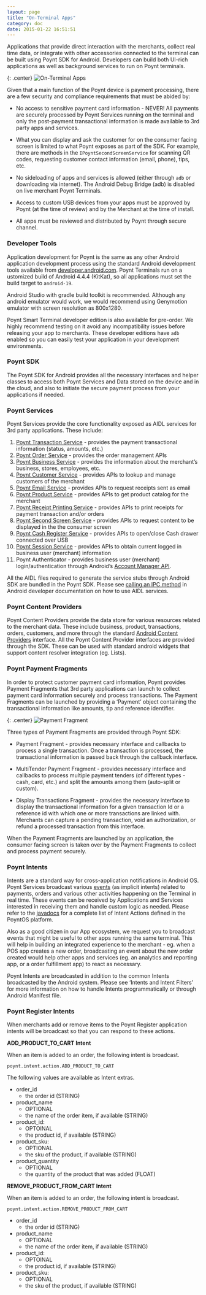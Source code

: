 ```yaml
---
layout: page
title: "On-Terminal Apps"
category: doc
date: 2015-01-22 16:51:51
---
```



Applications that provide direct interaction with the merchants, collect real time data, or integrate with other accessories connected to the terminal can be built using Poynt SDK for Android. Developers can build both UI-rich applications as well as background services to run on Poynt terminals.

{: .center}
![On-Terminal Apps]({{site.url}}/developer/assets/developers-on-terminal-apps.png)

Given that a main function of the Poynt device is payment processing, there are a few security and compliance requirements that must be abided by:

  * No access to sensitive payment card information - NEVER! All payments are securely processed by Poynt Services running on the terminal and only the post-payment transactional information is made available to 3rd party apps and services.

  * What you can display and ask the customer for on the consumer facing screen is limited to what Poynt exposes as part of the SDK. For example, there are methods in the `IPoyntSecondScreenService` for scanning QR codes, requesting customer contact information (email, phone), tips, etc. 

  * No sideloading of apps and services is allowed (either through `adb` or downloading via internet). The Android Debug Bridge (adb) is disabled on live merchant Poynt Terminals.

  * Access to custom USB devices from your apps must be approved by Poynt (at the time of review) and by the Merchant at the time of install.

  * All apps must be reviewed and distributed by Poynt through secure channel.

### Developer Tools

Application development for Poynt is the same as any other Android application development process using the standard Android development tools available from [developer.android.com](https://developer.android.com). Poynt Terminals run on a ustomized build of Android 4.4.4 (KitKat), so all applications must set the build target to `android-19`.

Android Studio with gradle build toolkit is recommended. Although any android emulator would work, we would recommend using Genymotion emulator with screen resolution as 800x1280.

Poynt Smart Terminal developer edition is also available for pre-order. We highly recommend testing on it avoid any incompatibility issues before releasing your app to merchants. These developer editions have `adb` enabled so you can easily test your application in your development environments.

### Poynt SDK

The Poynt SDK for Android provides all the necessary interfaces and helper classes to access both Poynt Services and Data stored on the device and in the cloud, and also to initiate the secure payment process from your applications if needed.

### Poynt Services

Poynt Services provide the core functionality exposed as AIDL services for 3rd party applications. These include:

1. [Poynt Transaction Service]({{site.url}}../javadoc/co/poynt/os/services/v1/IPoyntTransactionService.html) - provides the payment transactional information (status, amounts, etc.)
2. [Poynt Order Service]({{site.url}}../javadoc/co/poynt/os/services/v1/IPoyntOrderService.html) - provides the order management APIs
3. [Poynt Business Service]({{site.url}}../javadoc/co/poynt/os/services/v1/IPoyntBusinessService.html) - provides the information about the merchant’s business, stores, employees, etc.
4. [Poynt Customer Service]({{site.url}}../javadoc/co/poynt/os/services/v1/IPoyntCustomerService.html) - provides APIs to lookup and manage customers of the merchant
5. [Poynt Email Service]({{site.url}}../javadoc/co/poynt/os/services/v1/IPoyntEmailService.html) - provides APIs to request receipts sent as email
6. [Poynt Product Service]({{site.url}}../javadoc/co/poynt/os/services/v1/IPoyntProductService.html) - provides APIs to get product catalog for the merchant
7. [Poynt Receipt Printing Service]({{site.url}}../javadoc/co/poynt/os/services/v1/IPoyntReceiptPrintingService.html) - provides APIs to print receipts for payment transaction and/or orders
8. [Poynt Second Screen Service]({{site.url}}../javadoc/co/poynt/os/services/v1/IPoyntSecondScreenService.html) - provides APIs to request content to be displayed in the the consumer screen
9. [Poynt Cash Register Service]({{site.url}}../javadoc/co/poynt/os/services/v1/IPoyntCashRegisterService.html) - provides APIs to open/close Cash drawer connected over USB
10. [Poynt Session Service]({{site.url}}../javadoc/co/poynt/os/services/v1/IPoyntSessionService.html) - provides APIs to obtain current logged in business user (merchant) information
11. Poynt Authenticator - provides business user (merchant) login/authentication through Android’s [Account Manager API](http://developer.android.com/reference/android/accounts/AccountManager.html).

All the AIDL files required to generate the service stubs through Android SDK are bundled in the Poynt SDK. Please see [calling an IPC method](http://developer.android.com/guide/components/aidl.html#Calling) in Android developer documentation on how to use AIDL services.

### Poynt Content Providers

Poynt Content Providers provide the data store for various resources related to the merchant data. These include business, product, transactions, orders, customers, and more through the standard [Android Content Providers](http://developer.android.com/guide/topics/providers/content-providers.html) interface. All the Poynt Content Provider interfaces are provided through the SDK. These can be used with standard android widgets that support content resolver integration (eg. Lists).

### Poynt Payment Fragments

In order to protect customer payment card information, Poynt provides Payment Fragments that 3rd party applications can launch to collect payment card information securely and process transactions. The Payment Fragments can be launched by providing a ‘Payment’ object containing the transactional information like amounts, tip and reference identifier.

{: .center}
![Payment Fragment]({{site.url}}/developer/assets/developers-fragment-1.png)

Three types of Payment Fragments are provided through Poynt SDK:

* Payment Fragment - provides necessary interface and callbacks to process a single transaction. Once a transaction is processed, the transactional information is passed back through the callback interface.

* MultiTender Payment Fragment - provides necessary interface and callbacks to process multiple payment tenders (of different types - cash, card, etc.) and split the amounts among them (auto-split or custom).

* Display Transactions Fragment - provides the necessary interface to display the transactional information for a given transaction Id or a reference id with which one or more transactions are linked with. Merchants can capture a pending transaction, void an authorization, or refund a processed transaction from this interface.

When the Payment Fragments are launched by an application, the consumer facing screen is taken over by the Payment Fragments to collect and process payment securely.

### Poynt Intents

Intents are a standard way for cross-application notifications in Android OS. Poynt Services broadcast various [events]({{site.url}}../javadoc/co/poynt/os/model/Intents.html) (as implicit intents) related to payments, orders and various other activities happening on the Terminal in real time. These events can be received by Applications and Services interested in receiving them and handle custom logic as needed. Please refer to the [javadocs]({{site.url}}../javadoc/co/poynt/os/model/Intents.html) for a complete list of Intent Actions defined in the PoyntOS platform.

Also as a good citizen in our App ecosystem, we request you to broadcast events that might be useful to other apps running the same terminal. This will help in building an integrated experience to the merchant - eg. when a POS app creates a new order, broadcasting an event about the new order created would help other apps and services (eg. an analytics and reporting app, or a order fulfillment app) to react as necessary.


Poynt Intents are broadcasted in addition to the common Intents broadcasted by the Android system. Please see ‘Intents and Intent Filters’ for more information on how to handle Intents programmatically or through Android Manifest file.

### Poynt Register Intents

When merchants add or remove items to the Poynt Register application intents will be broadcast so that you can respond to these actions. 

**ADD_PRODUCT_TO_CART Intent**

When an item is added to an order, the following intent is broadcast. 

~~~
poynt.intent.action.ADD_PRODUCT_TO_CART
~~~

The following values are available as Intent extras. 

- order_id
  - the order id (STRING)
- product_name
  - OPTIONAL
  - the name of the order item, if available (STRING) 
- product_id: 
  - OPTOINAL	
  - the product id, if available (STRING)
- product_sku:
  - OPTIONAL
  - the sku of the product, if available (STRING)
- product_quantity
  - OPTIONAL
  - the quantity of the product that was added (FLOAT)


**REMOVE_PRODUCT_FROM_CART Intent**

When an item is added to an order, the following intent is broadcast. 

~~~
poynt.intent.action.REMOVE_PRODUCT_FROM_CART
~~~

- order_id
  - the order id (STRING)
- product_name
  - OPTIONAL
  - the name of the order item, if available (STRING) 
- product_id: 
  - OPTOINAL	
  - the product id, if available (STRING)
- product_sku:
  - OPTIONAL
  - the sku of the product, if available (STRING)

